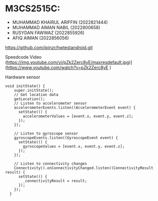 # M3CS2515C:
- MUHAMMAD KHAIRUL ARIFFIN (2022821444)
- MUHAMMAD AIMAN NABIL (2022800658)
- RUSYDAN FAWWAZ (2022855926)
- AFIQ AIMAN (2022856056)

https://github.com/ipinzr/hwtestandroid.git

Speedcode Video
(https://img.youtube.com/vi/pZk2Zerc8yE/maxresdefault.jpg)](https://www.youtube.com/watch?v=pZk2Zerc8yE
)


Hardware sensor
```
void initState() {
    super.initState();
    // Get location data
    getLocation();
    // Listen to accelerometer sensor
    accelerometerEvents.listen((AccelerometerEvent event) {
      setState(() {
        accelerometerValues = [event.x, event.y, event.z];
      });
    });

    // Listen to gyroscope sensor
    gyroscopeEvents.listen((GyroscopeEvent event) {
      setState(() {
        gyroscopeValues = [event.x, event.y, event.z];
      });
    });

    // Listen to connectivity changes
    Connectivity().onConnectivityChanged.listen((ConnectivityResult result) {
      setState(() {
        _connectivityResult = result;
      });
    });
  }

